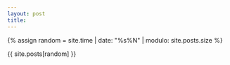 ```yaml
---
layout: post
title: 
---
```


{% assign random = site.time | date: "%s%N" | modulo: site.posts.size %}


{{ site.posts[random] }}
